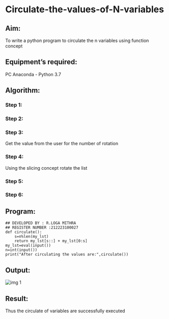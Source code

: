 # Circulate-the-values-of-N-variables
## Aim:
To write a python program to circulate the n variables using function concept
## Equipment’s required:
PC
Anaconda - Python 3.7
## Algorithm: 
### Step 1: 
### Step 2: 
### Step 3: 
Get the value from the user for the number of rotation
### Step 4: 
Using the slicing concept rotate the list

### Step 5: 
### Step 6: 
## Program:
```
## DEVELOPED BY : R.LOGA MITHRA
## REGISTER NUMBER :212223100027
def circulate():
    s=n%len(my_lst)
    return my_lst[s::] + my_lst[0:s]
my_lst=eval(input())
n=int(input())
print("After circulating the values are:",circulate())
```
## Output:
![img 1](https://github.com/mithra916/Circulate-the-values-of-N-variables/assets/149986612/2d0e24d8-f536-42e0-a97c-da7122aa6b58)

## Result:
Thus the circulate of variables are successfully executed

